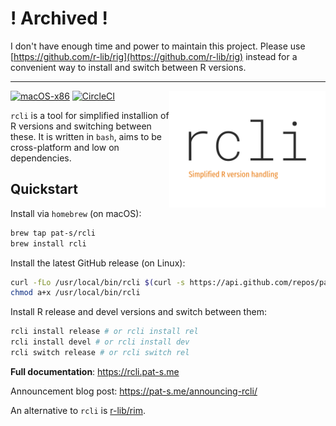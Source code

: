# ! Archived !

I don't have enough time and power to maintain this project.
Please use [https://github.com/r-lib/rig](https://github.com/r-lib/rig) instead for a convenient way to install and switch between R versions.

---

[![macOS-x86](https://github.com/pat-s/rcli/actions/workflows/main.yml/badge.svg)](https://github.com/pat-s/rcli/actions/workflows/main.yml)
[![CircleCI](https://circleci.com/gh/pat-s/rcli/tree/main.svg?style=svg)](https://circleci.com/gh/pat-s/rcli/tree/main) <img src="assets/logo.png" align="right" width = "250" />

`rcli` is a tool for simplified installion of R versions and switching between these.
It is written in `bash`, aims to be cross-platform and low on dependencies.

## Quickstart

Install via `homebrew` (on macOS):

```sh
brew tap pat-s/rcli
brew install rcli
```

Install the latest GitHub release (on Linux):

```sh
curl -fLo /usr/local/bin/rcli $(curl -s https://api.github.com/repos/pat-s/rcli/releases/latest | grep "rcli" | awk '{print $2}' | sed 's|[\"\,]*||g' | grep "releases\/download")
chmod a+x /usr/local/bin/rcli
```

Install R release and devel versions and switch between them:

```sh
rcli install release # or rcli install rel
rcli install devel # or rcli install dev
rcli switch release # or rcli switch rel
```

**Full documentation**: https://rcli.pat-s.me

Announcement blog post: https://pat-s.me/announcing-rcli/

An alternative to `rcli` is [r-lib/rim](https://github.com/r-lib/rim).
